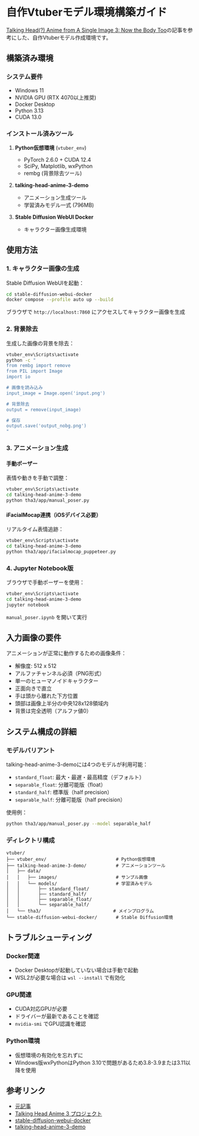 # 自作Vtuberモデル環境構築ガイド

[Talking Head(?) Anime from A Single Image 3: Now the Body Too](https://tech-blog.cloud-config.jp/2023-08-24-vtuber-with-ai-first-part)の記事を参考にした、自作Vtuberモデル作成環境です。

## 構築済み環境

### システム要件
- Windows 11
- NVIDIA GPU (RTX 4070以上推奨)
- Docker Desktop
- Python 3.13
- CUDA 13.0

### インストール済みツール

1. **Python仮想環境** (`vtuber_env`)
   - PyTorch 2.6.0 + CUDA 12.4
   - SciPy, Matplotlib, wxPython
   - rembg (背景除去ツール)

2. **talking-head-anime-3-demo**
   - アニメーション生成ツール
   - 学習済みモデル一式 (796MB)

3. **Stable Diffusion WebUI Docker**
   - キャラクター画像生成環境

## 使用方法

### 1. キャラクター画像の生成

Stable Diffusion WebUIを起動：
```bash
cd stable-diffusion-webui-docker
docker compose --profile auto up --build
```

ブラウザで `http://localhost:7860` にアクセスしてキャラクター画像を生成

### 2. 背景除去

生成した画像の背景を除去：
```bash
vtuber_env\Scripts\activate
python -c "
from rembg import remove
from PIL import Image
import io

# 画像を読み込み
input_image = Image.open('input.png')

# 背景除去
output = remove(input_image)

# 保存
output.save('output_nobg.png')
"
```

### 3. アニメーション生成

#### 手動ポーザー
表情や動きを手動で調整：
```bash
vtuber_env\Scripts\activate
cd talking-head-anime-3-demo
python tha3/app/manual_poser.py
```

#### iFacialMocap連携（iOSデバイス必要）
リアルタイム表情追跡：
```bash
vtuber_env\Scripts\activate
cd talking-head-anime-3-demo
python tha3/app/ifacialmocap_puppeteer.py
```

### 4. Jupyter Notebook版
ブラウザで手動ポーザーを使用：
```bash
vtuber_env\Scripts\activate
cd talking-head-anime-3-demo
jupyter notebook
```
`manual_poser.ipynb` を開いて実行

## 入力画像の要件

アニメーションが正常に動作するための画像条件：

- 解像度: 512 x 512
- アルファチャンネル必須（PNG形式）
- 単一のヒューマノイドキャラクター
- 正面向きで直立
- 手は頭から離れた下方位置
- 頭部は画像上半分の中央128x128領域内
- 背景は完全透明（アルファ値0）

## システム構成の詳細

### モデルバリアント
talking-head-anime-3-demoには4つのモデルが利用可能：

- `standard_float`: 最大・最遅・最高精度（デフォルト）
- `separable_float`: 分離可能版（float）
- `standard_half`: 標準版（half precision）
- `separable_half`: 分離可能版（half precision）

使用例：
```bash
python tha3/app/manual_poser.py --model separable_half
```

### ディレクトリ構成
```
vtuber/
├── vtuber_env/                          # Python仮想環境
├── talking-head-anime-3-demo/           # アニメーションツール
│   ├── data/
│   │   ├── images/                      # サンプル画像
│   │   └── models/                      # 学習済みモデル
│   │       ├── standard_float/
│   │       ├── standard_half/
│   │       ├── separable_float/
│   │       └── separable_half/
│   └── tha3/                           # メインプログラム
└── stable-diffusion-webui-docker/       # Stable Diffusion環境
```

## トラブルシューティング

### Docker関連
- Docker Desktopが起動していない場合は手動で起動
- WSL2が必要な場合は `wsl --install` で有効化

### GPU関連
- CUDA対応GPUが必要
- ドライバーが最新であることを確認
- `nvidia-smi` でGPU認識を確認

### Python環境
- 仮想環境の有効化を忘れずに
- Windows版wxPythonはPython 3.10で問題があるため3.8-3.9または3.11以降を使用

## 参考リンク

- [元記事](https://tech-blog.cloud-config.jp/2023-08-24-vtuber-with-ai-first-part)
- [Talking Head Anime 3 プロジェクト](https://pkhungurn.github.io/talking-head-anime-3/)
- [stable-diffusion-webui-docker](https://github.com/AbdBarho/stable-diffusion-webui-docker)
- [talking-head-anime-3-demo](https://github.com/pkhungurn/talking-head-anime-3-demo)